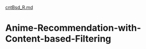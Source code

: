 [cntBsd_R.md](https://github.com/GhifSmile/Anime-Recommendation-with-Content-based-Filtering/files/8957790/cntBsd_R.md)
# Anime-Recommendation-with-Content-based-Filtering
